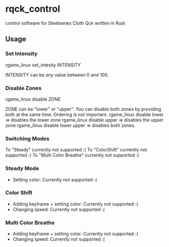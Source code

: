 # rqck_control
control software for Steelseries Cloth Qck written in Rust

## Usage
### Set Intensity
rgame_linux set_intesity INTENSITY

INTENSITY can be any value between 0 and 100. 

### Disable Zones
rgame_linux disable ZONE 

ZONE can be "lower" or "upper". You can disable both zones by providing both at the same time. Ordering is not important.
rgame_linux disable lower => disables the lower zone
rgame_linux disable upper => disables the upper zone
rgame_linux disable lower upper => disables both zones.

### Switching Modes
To "Steady" currently not supported :(
To "ColorShift" currently not supported :(
To "Multi Color Breathe" currently not supported :(

### Steady Mode
* Setting color: Currently not supported :(

### Color Shift
* Adding keyframe + setting color: Currently not supported :(
* Changing speed: Currently not supported :(

### Multi Color Breathe
* Adding keyframe + setting color: Currently not supported :(
* Changing speed: Currently not supported :(
